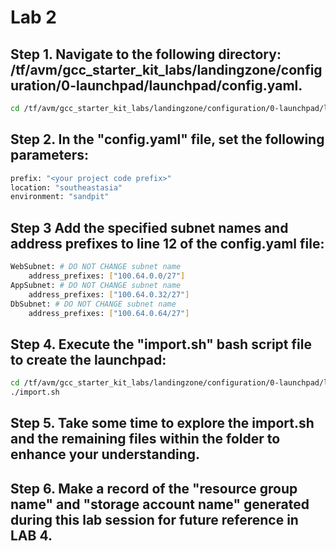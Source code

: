 # Lab 2

## Step 1. Navigate to the following directory: /tf/avm/gcc_starter_kit_labs/landingzone/configuration/0-launchpad/launchpad/config.yaml.

```bash
cd /tf/avm/gcc_starter_kit_labs/landingzone/configuration/0-launchpad/launchpad/config.yaml.
```

## Step 2. In the "config.yaml" file, set the following parameters:

```bash
prefix: "<your project code prefix>"
location: "southeastasia"
environment: "sandpit"
```

## Step 3 Add the specified subnet names and address prefixes to line 12 of the config.yaml file:

```bash
WebSubnet: # DO NOT CHANGE subnet name
    address_prefixes: ["100.64.0.0/27"]
AppSubnet: # DO NOT CHANGE subnet name
    address_prefixes: ["100.64.0.32/27"]
DbSubnet: # DO NOT CHANGE subnet name
    address_prefixes: ["100.64.0.64/27"]
```

## Step 4. Execute the "import.sh" bash script file to create the launchpad:

```bash
cd /tf/avm/gcc_starter_kit_labs/landingzone/configuration/0-launchpad/launchpad/
./import.sh
```

## Step 5. Take some time to explore the import.sh and the remaining files within the folder to enhance your understanding.

## Step 6. Make a record of the "resource group name" and "storage account name" generated during this lab session for future reference in LAB 4.
